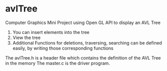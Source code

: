 # avlTree
Computer Graphics Mini Project using Open GL API to display an AVL Tree

1. You can insert elements into the tree
2. View the tree
3. Additional Functions for deletions, traversing, searching can be defined easily, by writing those corresponding functions

The avlTree.h is a header file which contains the definition of the AVL Tree in the memory
The master.c is the driver program.

